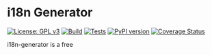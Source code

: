 # i18n Generator

[![License: GPL v3](https://img.shields.io/badge/License-GPLv3-blue.svg)](https://www.gnu.org/licenses/gpl-3.0)
[![Build](https://github.com/LPauzies/i18n-generator/actions/workflows/build.yaml/badge.svg)](https://github.com/LPauzies/i18n-generator/actions/workflows/build.yaml)
[![Tests](https://github.com/LPauzies/i18n-generator/actions/workflows/tests.yaml/badge.svg)](https://github.com/LPauzies/i18n-generator/actions/workflows/tests.yaml)
[![PyPI version](https://badge.fury.io/py/i18n-generator.svg)](https://badge.fury.io/py/i18n-generator)
[![Coverage Status](https://coveralls.io/repos/github/LPauzies/i18n-generator/badge.svg?branch=master)](https://coveralls.io/github/LPauzies/i18n-generator?branch=master)

i18n-generator is a free 